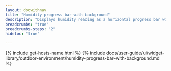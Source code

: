 ```yaml
---
layout: docwithnav
title: "Humidity progress bar with background"
description: "Displays humidity reading as a horizontal progress bar with background. Allows to configure value range, bar colors, and other settings."
breadcrumbs: "true"
breadcrumbs-steps: "2"
hidetoc: "true"

---
```

{% include get-hosts-name.html %}
{% include docs/user-guide/ui/widget-library/outdoor-environment/humidity-progress-bar-with-background.md %}
